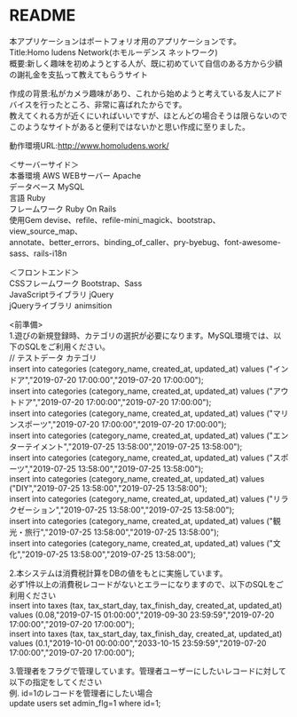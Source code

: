 # README

本アプリケーションはポートフォリオ用のアプリケーションです。  
Title:Homo ludens Network(ホモルーデンス ネットワーク)  
概要:新しく趣味を初めようとする人が、既に初めていて自信のある方から少額の謝礼金を支払って教えてもらうサイト  
  
作成の背景:私がカメラ趣味があり、これから始めようと考えている友人にアドバイスを行ったところ、非常に喜ばれたからです。  
教えてくれる方が近くにいればいいですが、ほとんどの場合そうは限らないのでこのようなサイトがあると便利ではないかと思い作成に至りました。  

動作環境URL:http://www.homoludens.work/  

＜サーバーサイド＞  
本番環境       AWS 
WEBサーバー    Apache    
データベース    MySQL  
言語	    Ruby  
フレームワーク	  Ruby On Rails  
使用Gem	      devise、refile、refile-mini_magick、bootstrap、view_source_map、  
             annotate、better_errors、binding_of_caller、pry-byebug、font-awesome-sass、rails-i18n   
	  
＜フロントエンド＞	  
CSSフレームワーク	  Bootstrap、Sass    
JavaScriptライブラリ	   jQuery    
jQueryライブラリ	   animsition  

  
<前準備>  
1.遊びの新規登録時、カテゴリの選択が必要になります。MySQL環境では、以下のSQLをご利用ください。  
// テストデータ カテゴリ  
insert into categories (category_name, created_at, updated_at) values ("インドア","2019-07-20 17:00:00","2019-07-20 17:00:00");    
insert into categories (category_name, created_at, updated_at) values ("アウトドア","2019-07-20 17:00:00","2019-07-20 17:00:00");    
insert into categories (category_name, created_at, updated_at) values ("マリンスポーツ","2019-07-20 17:00:00","2019-07-20 17:00:00");    
insert into categories (category_name, created_at, updated_at) values ("エンターテイメント","2019-07-25 13:58:00","2019-07-25 13:58:00");  
insert into categories (category_name, created_at, updated_at) values ("スポーツ","2019-07-25 13:58:00","2019-07-25 13:58:00");  
insert into categories (category_name, created_at, updated_at) values ("DIY","2019-07-25 13:58:00","2019-07-25 13:58:00");  
insert into categories (category_name, created_at, updated_at) values ("リラクゼーション","2019-07-25 13:58:00","2019-07-25 13:58:00");  
insert into categories (category_name, created_at, updated_at) values ("観光・旅行","2019-07-25 13:58:00","2019-07-25 13:58:00");  
insert into categories (category_name, created_at, updated_at) values ("文化","2019-07-25 13:58:00","2019-07-25 13:58:00");  


2.本システムは消費税計算をDBの値をもとに実施しています。  
  必ず1件以上の消費税レコードがないとエラーになりますので、以下のSQLをご利用ください  
insert into taxes (tax, tax_start_day, tax_finish_day, created_at, updated_at) values (0.08,"2019-07-15 01:00:00","2019-09-30 23:59:59","2019-07-20 17:00:00","2019-07-20 17:00:00");  
insert into taxes (tax, tax_start_day, tax_finish_day, created_at, updated_at) values (0.1,"2019-10-01 00:00:00","2033-10-15 23:59:59","2019-07-20 17:00:00","2019-07-20 17:00:00");  
    
3.管理者をフラグで管理しています。管理者ユーザーにしたいレコードに対して以下の指定をしてください  
例. id=1のレコードを管理者にしたい場合  
  update users set admin_flg=1 where id=1;       
